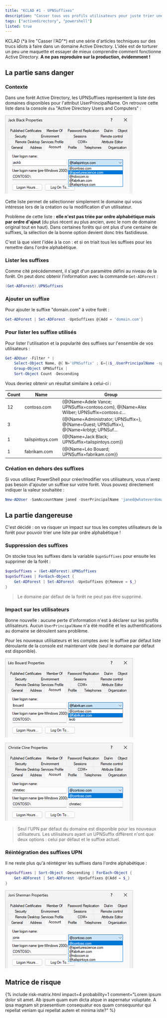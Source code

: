 ```yaml
---
title: "KCLAD #1 - UPNSuffixes"
description: "Casser tous vos profils utilisateurs pour juste trier une liste déroulante ?"
tags: ["activedirectory", "powershell"]
listed: true
---
```


<div class="blog-header">
  <p>KCLAD (*à lire "Casser l'AD"*) est une série d'articles techniques sur des trucs idiots à faire dans un domaine Active Directory. L'idée est de torturer un peu une maquette et essayer de mieux comprendre comment fonctionne Active Directory. <b>A ne pas reproduire sur la production, évidemment !</b></p>
</div>

## La partie sans danger

### Contexte

Dans une forêt Active Directory, les UPNSuffixes représentent la liste des domaines disponibles pour l'attribut UserPrincipalName. On retrouve cette liste dans la console `dsa` "Active Directory Users and Computers" :

![alt text](image.png)

Cette liste permet de sélectionner simplement le domaine qui vous intéresse lors de la création ou la modification d'un utilisateur.

Problème de cette liste : **elle n'est pas triée par ordre alphabétique mais par ordre d'ajout** (du plus récent au plus ancien, avec le nom de domaine original tout en haut). Dans certaines forêts qui ont plus d'une centaine de suffixes, la sélection de la bonne option devient donc très fastidieuse.

C'est là que vient l'idée à la con : et si on triait tous les suffixes pour les remettre dans l'ordre alphabétique.

### Lister les suffixes

Comme cité précédemment, il s'agit d'un paramètre défini au niveau de la forêt. On peut donc obtenir l'information avec la commande `Get-ADForest` :

```powershell
(Get-ADForest).UPNSuffixes
```

### Ajouter un suffixe

Pour ajouter le suffixe "domain.com" à votre forêt :

```powershell
Get-ADForest | Set-ADForest -UpnSuffixes @{Add = 'domain.com'}
```

### Pour lister les suffixe utilisés

Pour lister l'utilisation et la popularité des suffixes sur l'ensemble de vos utilisateurs :

```powershell
Get-ADUser -Filter * |
    Select-Object Name, @{ N='UPNSuffix' ; E={($_.UserPrincipalName -split '@')[-1]} } |
    Group-Object UPNSuffix |
    Sort-Object Count -Descending
```

Vous devriez obtenir un résultat similaire à celui-ci :

Count | Name | Group
----- | ---- | -----
12 | contoso.com | {@{Name=Adele Vance; UPNSuffix=contoso.com}, @{Name=Alex Wilber; UPNSuffix=contoso.c...
3 |  | {@{Name=Administrator; UPNSuffix=}, @{Name=Guest; UPNSuffix=}, @{Name=krbtgt; UPNSuf...
1 | tailspintoys.com | {@{Name=Jack Black; UPNSuffix=tailspintoys.com}}
1 | fabrikam.com | {@{Name=Léo Bouard; UPNSuffix=fabrikam.com}}

### Création en dehors des suffixes

Si vous utilisez PowerShell pour créer/modifier vos utilisateurs, vous n'avez pas besoin d'ajouter un suffixe sur votre forêt. Vous pouvez directement indiquer la valeur souhaitée :

```powershell
New-ADUser -SamAccountName janed -UserPrincipalName 'janed@whateverdomain.com'
```

## La partie dangereuse

C'est décidé : on va risquer un impact sur tous les comptes utilisateurs de la forêt pour pouvoir trier une liste par ordre alphabétique !

### Suppression des suffixes

On stocke tous les suffixes dans la variable `$upnSuffixes` pour ensuite les supprimer de la forêt :

```powershell
$upnSuffixes = (Get-ADForest).UPNSuffixes
$upnSuffixes | ForEach-Object { 
    Get-ADForest | Set-ADForest -UpnSuffixes @{Remove = $_}
}
```

> Le domaine par défaut de la forêt ne peut pas être supprimé.

### Impact sur les utilisateurs

Bonne nouvelle : aucune perte d'information n'est à déclarer sur les profils utilisateurs. Aucun `UserPrincipalName` n'a été modifié et les authentifications au domaine se déroulent sans problème.

Pour les nouveaux utilisateurs et les comptes avec le suffixe par défaut liste déroulante de la console est maintenant vide (seul le domaine par défaut est disponible). 


![alt text](image-2.png)

![alt text](image-3.png)

> Seul l'UPN par défaut du domaine est disponible pour les nouveaux utilisateurs. Les utilisateurs ayant un UPNSuffix différent n'ont que deux options : celui par défaut et le suffixe actuel.

### Réintégration des suffixes UPN

Il ne reste plus qu'à réintégrer les suffixes dans l'ordre alphabétique :

```powershell
$upnSuffixes | Sort-Object -Descending | ForEach-Object {
    Get-ADForest | Set-ADForest -UpnSuffixes @{Add = $_}
}
```

![alt text](image-4.png)

## Matrice de risque

{% include risk-matrix.html impact=4 probability=1 comment="Lorem ipsum dolor sit amet. Ab ipsum quam eum dicta atque in aspernatur voluptate. A ipsa magnam sit praesentium consequatur eos quam consequuntur qui repellat veniam qui repellat autem et minima iste?" %}